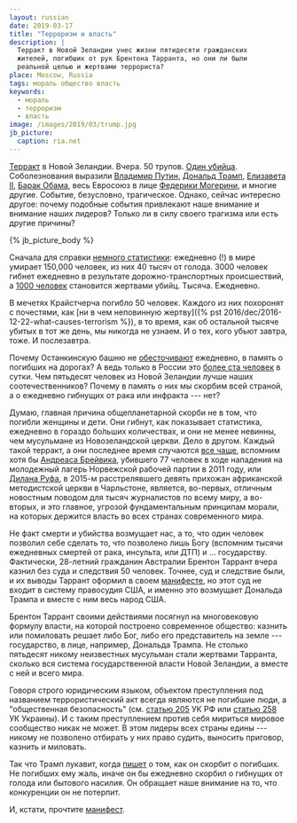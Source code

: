 ```yaml
---
layout: russian
date: 2019-03-17
title: "Терроризм и власть"
description: |
  Терракт в Новой Зеландии унес жизни пятидесяти гражданских
  жителей, погибших от рук Брентона Тарранта, но они ли были
  реальной целью и жертвами террориста?
place: Moscow, Russia
tags: мораль общество власть
keywords:
  - мораль
  - терроризм
  - власть
image: /images/2019/03/trump.jpg
jb_picture:
  caption: ria.net
---
```


[Терракт](https://korrespondent.net/world/4076051-terakt-v-novoi-zelandyy-zaderzhannyi-strelok-sovershyl-oba-napadenyia)
в Новой Зеландии. Вчера. 50 трупов. [Один убийца](https://korrespondent.net/world/4075598-strelba-v-zelandyy-ustanovlena-lychnost-strelka).
Соболезнования выразили [Владимир Путин](http://kremlin.ru/events/president/news/60069),
[Дональд Трамп](https://twitter.com/realDonaldTrump/status/1106520743855251456),
[Елизавета II](https://www.royal.uk/message-queen-people-new-zealand),
[Барак Обама](https://www.facebook.com/6815841748/posts/10156556513546749?sfns=mo),
весь Евросоюз в лице
[Федерики Могерини](https://eeas.europa.eu/headquarters/headquarters-homepage/59634/statement-high-representativevice-president-federica-mogherini-terrorist-attacks-christchurch_en),
и многие другие. Событие, безусловно, трагическое. Однако,
сейчас интересно другое: почему подобные события привлекают наше внимание и внимание наших лидеров?
Только ли в силу своего трагизма или есть другие причины?

<!--more-->

{% jb_picture_body %}

Сначала для справки
[немного статистики](http://death-life.ru/prochie-voprosy/43-skolko-lyudey-umiraet-v-den-god-minutu-sekundu-v-mire-rossii-moskve.html):
ежедневно (!) в мире умирает 150,000 человек, из них 40 тысяч от голода.
3000 человек гибнет ежедневно в результате дорожно-транспортных происшествий,
а [1000 человек](https://en.wikipedia.org/wiki/List_of_countries_by_intentional_homicide_rate) становится
жертвами убийц. Тысяча. Ежедневно.

В мечетях Крайстчерча погибло 50 человек. Каждого из них похоронят
с почестями, как [ни в чем неповинную жертву]({% pst 2016/dec/2016-12-22-what-causes-terrorism %}),
в то время, как об остальной тысяче убитых в тот же день, мы никогда не узнаем.
И о тех, кого убьют завтра, тоже. И послезавтра.

Почему Останкинскую башню не [обесточивают](https://tvzvezda.ru/news/vstrane_i_mire/content/201903160322-osqv.htm)
ежедневно, в память о погибших на дорогах? А ведь только в России это
[более ста человек](http://death-life.ru/prochie-voprosy/43-skolko-lyudey-umiraet-v-den-god-minutu-sekundu-v-mire-rossii-moskve.html)
в сутки. Чем пятьдесят человек из Новой Зеландии лучше наших соотечественников? Почему
в память о них мы скорбим всей страной, а о ежедневно гибнущих от рака или
инфракта --- нет?

Думаю, главная причина общепланетарной скорби не в том, что погибли
женщины и дети. Они гибнут, как показывает статистика, ежедневно в гораздо
б&#x43E;&#x301;льших количествах, и они не менее невинны, чем мусульмане
из Новозеландской церкви. Дело в другом. Каждый такой терракт, а они
последнее время случаются [все чаще](https://www.independent.co.uk/news/world/politics/global-terrorism-index-farright-attacks-increase-overall-deaths-fall-institute-for-economics-peace-a8667031.html),
вспомним хотя бы [Андреаса Брейвика](https://ru.wikipedia.org/wiki/%D0%91%D1%80%D0%B5%D0%B9%D0%B2%D0%B8%D0%BA,_%D0%90%D0%BD%D0%B4%D0%B5%D1%80%D1%81_%D0%91%D0%B5%D1%80%D0%B8%D0%BD%D0%B3),
убившего 77 человек в ходе нападения на молодежный лагерь Норвежской
рабочей партии в 2011 году, или
[Дилана Руфа](https://ru.wikipedia.org/wiki/%D0%A0%D1%83%D1%84,_%D0%94%D0%B8%D0%BB%D0%B0%D0%BD),
в 2015-м расстрелявшего
девять прихожан африканской методистской церкви в Чарльстоне,
является, во-первых, отличным новостным поводом для тысяч журналистов
по всему миру, а во-вторых, и это главное, угрозой фундаментальным принципам
морали, на которых держится власть во всех странах современного мира.

Не факт смерти и убийства возмущает нас, а то, что один человек позволил себе
сделать то, что позволено лишь Богу (вспомним тысячи ежедневных смертей от
рака, инсульта, или ДТП) и ... государству. Фактически,
28-летний гражданин Австралии Брентон Таррант вчера казнил без суда и следствия
50 человек. Точнее, суд и следствие были, и их выводы Таррант оформил
в своем [манифесте](https://observer.news/featured/the-manifesto-of-brenton-tarrant-a-right-wing-terrorist-on-a-crusade/),
но этот суд не входит в систему правосудия США,
и именно это возмущает Дональда Трампа и вместе с ним весь народ США.

Брентон Таррант своими действиями посягнул на многовековую формулу власти, на которой
построено современное общество: казнить или помиловать решает либо Бог, либо
его представитель на земле --- государство, в лице, например, Дональда Трампа.
Не столько пятьдесят никому неизвестных мусульман стали жертвами Тарранта, сколько вся система
государственной власти Новой Зеландии, а вместе с ней и всего мира.

Говоря строго юридическим языком,
объектом преступления под названием террористический акт всегда являются не погибшие люди, а
"общественная безопасность" (см.
[статью 205](https://ru.wikisource.org/wiki/%D0%A3%D0%B3%D0%BE%D0%BB%D0%BE%D0%B2%D0%BD%D1%8B%D0%B9_%D0%BA%D0%BE%D0%B4%D0%B5%D0%BA%D1%81_%D0%A0%D0%BE%D1%81%D1%81%D0%B8%D0%B9%D1%81%D0%BA%D0%BE%D0%B9_%D0%A4%D0%B5%D0%B4%D0%B5%D1%80%D0%B0%D1%86%D0%B8%D0%B8/%D0%93%D0%BB%D0%B0%D0%B2%D0%B0_24#%D0%A1%D1%82%D0%B0%D1%82%D1%8C%D1%8F_205)
УК РФ или
[статью 258](https://zakon.rada.gov.ua/laws/show/2341-14#n1707)
УК Украины).
И с таким преступлением против себя мириться мировое сообщество никак не может.
В этом лидеры всех страны едины --- никому не позволено отбирать у них право судить,
выносить приговор, казнить и миловать.

Так что Трамп лукавит, когда [пишет](https://twitter.com/realDonaldTrump/status/1106520743855251456)
о том, как он скорбит о погибших. Не погибших
ему жаль, иначе он бы ежедневно скорбил о гибнущих от голода или бытового насилия.
Он обращает наше внимание на то, что конкуренции он не потерпит.

И, кстати, прочтите
[манифест](https://observer.news/featured/the-manifesto-of-brenton-tarrant-a-right-wing-terrorist-on-a-crusade/).
